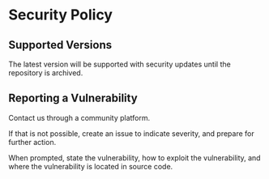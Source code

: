 # Security Policy

## Supported Versions

The latest version will be supported with security updates until the repository is archived.

## Reporting a Vulnerability

Contact us through a community platform.

If that is not possible, create an issue to indicate severity, and prepare for further action.

When prompted, state the vulnerability, how to exploit the vulnerability, and where the vulnerability is located in source code.
